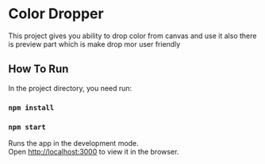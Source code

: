 # Color Dropper

This project gives you ability to drop color from canvas and use it also there is preview part which is make drop mor user friendly

## How To Run

In the project directory, you need run:

### `npm install`

### `npm start`

Runs the app in the development mode.\
Open [http://localhost:3000](http://localhost:3000) to view it in the browser.

